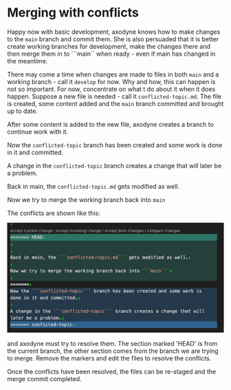 # Merging with conflicts

Happy now with basic development, axodyne knows how to make changes to the ```main``` branch and commit them. She is also persuaded that it is better create working branches for development, make the changes there and then merge them in to ```main`` when ready - even if main has changed in the meantime.

There may come a time when changes are made to files in both ```main``` and a working branch - call it ```develop``` for now. Why and how, this can happen is not so important. For now, concentrate on what t do about it when it does happen. Suppose a new file is needed - call it ```conflicted-topic.md```. The file is created, some content added and the ```main``` branch committed and brought up to date.

After some content is added to the new file, axodyne creates a branch to continue work with it.

Now the ```conflicted-topic``` branch has been created and some work is done in it and committed.

A change in the ```conflicted-topic``` branch creates a change that will later be a problem.

Back in main, the ```conflicted-topic.md``` gets modified as well.

Now we try to merge the working branch back into ```main```

The conflicts are shown like this:

![Example of a conflict](images/conflict-example.png)

and axodyne must try to resolve them. The section marked 'HEAD' is from the current branch, the other section comes from the branch we are trying to merge. Remove the markers and edit the files to resolve the conflicts.

Once the conflicts have been resolved, the files can be re-staged and the merge commit completed.
